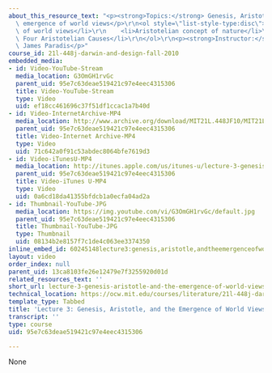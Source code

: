 ```yaml
---
about_this_resource_text: "<p><strong>Topics:</strong> Genesis, Aristotle, and the\
  \ emergence of world views</p>\r\n<ol style=\"list-style-type:disc\">\r\n    <li>Emergence\
  \ of world views</li>\r\n    <li>Aristotelian concept of nature</li>\r\n    <li>The\
  \ Four Aristotelian Causes</li>\r\n</ol>\r\n<p><strong>Instructor:</strong> Prof.\
  \ James Paradis</p>"
course_id: 21l-448j-darwin-and-design-fall-2010
embedded_media:
- id: Video-YouTube-Stream
  media_location: G3OmGH1rvGc
  parent_uid: 95e7c63deae519421c97e4eec4315306
  title: Video-YouTube-Stream
  type: Video
  uid: ef18cc461696c37f51df1ccac1a7b40d
- id: Video-InternetArchive-MP4
  media_location: http://www.archive.org/download/MIT21L.448JF10/MIT21L_448JF10_lec03_300k.mp4
  parent_uid: 95e7c63deae519421c97e4eec4315306
  title: Video-Internet Archive-MP4
  type: Video
  uid: 71c642a0f91c53abdec8064bfe7619d3
- id: Video-iTunesU-MP4
  media_location: http://itunes.apple.com/us/itunes-u/lecture-3-genesis-aristotle/id524410263?i=114468569
  parent_uid: 95e7c63deae519421c97e4eec4315306
  title: Video-iTunes U-MP4
  type: Video
  uid: 0a6cd18da41355bfdcb1a0ecfa04ad2a
- id: Thumbnail-YouTube-JPG
  media_location: https://img.youtube.com/vi/G3OmGH1rvGc/default.jpg
  parent_uid: 95e7c63deae519421c97e4eec4315306
  title: Thumbnail-YouTube-JPG
  type: Thumbnail
  uid: 08134b2e8157f7c1de4c063ee3374350
inline_embed_id: 60245148lecture3:genesis,aristotle,andtheemergenceofworldviews70557344
layout: video
order_index: null
parent_uid: 13ca8103fe26e12479e7f3255920d01d
related_resources_text: ''
short_url: lecture-3-genesis-aristotle-and-the-emergence-of-world-views
technical_location: https://ocw.mit.edu/courses/literature/21l-448j-darwin-and-design-fall-2010/video-lectures/lecture-3-genesis-aristotle-and-the-emergence-of-world-views
template_type: Tabbed
title: 'Lecture 3: Genesis, Aristotle, and the Emergence of World Views'
transcript: ''
type: course
uid: 95e7c63deae519421c97e4eec4315306

---
```

None
